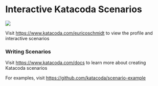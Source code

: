 # Interactive Katacoda Scenarios

[![](http://shields.katacoda.com/katacoda/euricoschmidt/count.svg)](https://www.katacoda.com/euricoschmidt "Get your profile on Katacoda.com")

Visit https://www.katacoda.com/euricoschmidt to view the profile and interactive scenarios

### Writing Scenarios
Visit https://www.katacoda.com/docs to learn more about creating Katacoda scenarios

For examples, visit https://github.com/katacoda/scenario-example
